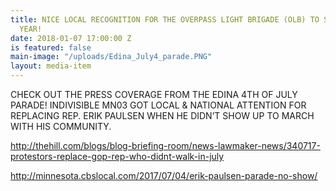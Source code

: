 ```yaml
---
title: NICE LOCAL RECOGNITION FOR THE OVERPASS LIGHT BRIGADE (OLB) TO START THE NEW
  YEAR!
date: 2018-01-07 17:00:00 Z
is featured: false
main-image: "/uploads/Edina_July4_parade.PNG"
layout: media-item
---
```


CHECK OUT THE PRESS COVERAGE FROM THE EDINA 4TH OF JULY PARADE!
INDIVISIBLE MN03 GOT LOCAL & NATIONAL ATTENTION FOR REPLACING REP. ERIK PAULSEN WHEN HE DIDN’T SHOW UP TO MARCH WITH HIS COMMUNITY.

http://thehill.com/blogs/blog-briefing-room/news-lawmaker-news/340717-protestors-replace-gop-rep-who-didnt-walk-in-july

http://minnesota.cbslocal.com/2017/07/04/erik-paulsen-parade-no-show/
